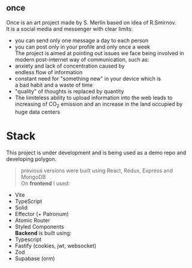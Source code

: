 ## once

Once is an art project made by S. Merlin based on idea of R.Smirnov.  
It is a social media and messenger with clear limits:

- you can send only one message a day to each person
- you can post only in your profile and only once a week  
  The project is aimed at pointing out issues we face being involved in  
  modern post-internet way of communication, such as:
- anxiety and lack of concentration caused by  
  endless flow of information
- constant need for "something new" in your device which is  
  a bad habit and a waste of time
- "quality" of thoughts is replaced by quantity
- The limiteless ability to upload information into the web leads to  
  increasing of CO<sub>2</sub> emission and an increase in the land occupied by huge data centers  


# Stack

This project is under development and is being used as a demo repo and developing polygon.

> previous versions were built using React, Redux, Express and MongoDB  
> On **frontend** I used:

- Vite
- TypeScript
- Solid
- Effector (+ Patronum)
- Atomic Router
- Styled Components  
  **Backend** is built using:
- Typescript
- Fastify (cookies, jwt, websocket)
- Zod
- Supabase (orm)
